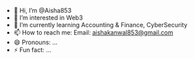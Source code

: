 - 👋 Hi, I’m @Aisha853
- 👀 I’m interested in Web3
- 🌱 I’m currently learning Accounting & Finance, CyberSecurity
- 📫 How to reach me: Email: aishakanwal853@gmail.com 
- 😄 Pronouns: ...
- ⚡ Fun fact: ...

<!---
Aisha853/Aisha853 is a ✨ special ✨ repository because its `README.md` (this file) appears on your GitHub profile.
You can click the Preview link to take a look at your changes.
--->
